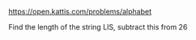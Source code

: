 https://open.kattis.com/problems/alphabet

Find the length of the string LIS, subtract this from 26
